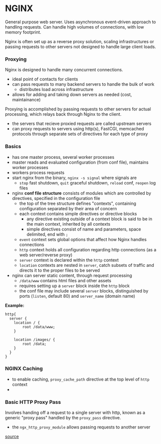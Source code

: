 # NGINX
General purpose web server. Uses asynchronous event-driven approach to handling requests. Can handle high volumes of connections, with low memory footprint.

Nginx is often set up as a reverse proxy solution, scaling infrastructures or passing requests to other servers not designed to handle large client loads.

### Proxying
Nginx is designed to handle many concurrent connections.
- ideal point of contacts for clients
- can pass requests to many backend servers to handle the bulk of work
  - distributes load across infrastructure
- allows for adding and taking down servers as needed (cost, maintainance)

Proxying is accomplished by passing requests to other servers for actual processing, which relays back through Nginx to the client.
- the servers that recieve proxied requests are called upstream servers
- can proxy requests to servers using http(s), FastCGI, memcached protocols through separate sets of directives for each type of proxy

### Basics
- has one master process, several worker processes
- master reads and evaluated configuration (from conf file), maintains worker processes
- workers process requests
- start nginx from the binary, `nginx -s signal` where signals are
  - `stop` fast shutdown, `quit` graceful shutdown, `reload` conf, `reopen` log files
- nginx **conf file structure** consists of modules which are controlled by directives, specified in the configuration file
  - the top of the tree structure defines "contexts", containing configuration separated by their area of concern
  - each context contains simple directives or directive blocks 
    - any directive existing outside of a context block is said to be in the main context, inherited by all contexts
    - simple directives consist of name and parameters, space delimited, end with `;`
  - `event` context sets global options that affect how Nginx handles connections 
  - `http` context holds all configuration regarding http connections (as a web server/reverse proxy)
  - `server` context is declared within the `http` context
  - `location` contexts are nested in `server`, catch subsets of traffic and directs it to the proper files to be served
- nginx can server static content, through request processing
  - `/data/www` contains html files and other assets
  - requires setting up a `server` block inside the `http` block
  - the conf file may include several `server` blocks, distinguished by ports (`listen`, default 80) and `server_name` (domain name) 

**Example:**
```
http{
  server {
    location / {
        root /data/www;
    }

    location /images/ {
        root /data;
    }
  }
}
```

### NGINX Caching
- to enable caching, `proxy_cache_path` directive at the top level of `http` context
- 

### Basic HTTP Proxy Pass
Involves handing off a request to a single server with http, known as a generic "proxy pass" handled by the `proxy_pass` directive.
- the `ngx_http_proxy_module` allows passing requests to another server


[source](https://www.digitalocean.com/community/tutorials/understanding-nginx-http-proxying-load-balancing-buffering-and-caching)
